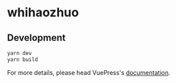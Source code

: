 # whihaozhuo

> 

## Development

```bash
yarn dev
yarn build
```

For more details, please head VuePress's [documentation](https://v1.vuepress.vuejs.org/).

